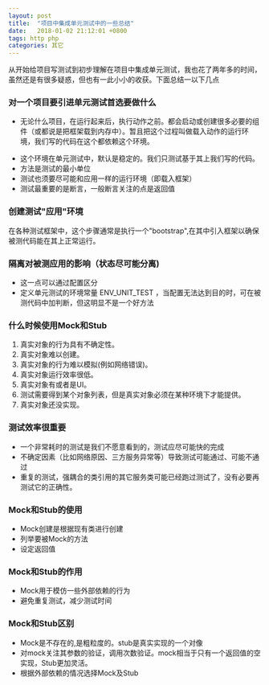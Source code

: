 ```yaml
---
layout: post
title:  "项目中集成单元测试中的一些总结"
date:   2018-01-02 21:12:01 +0800
tags: http php
categories: 其它
---
```


从开始给项目写测试到初步理解在项目中集成单元测试，我也花了两年多的时间，虽然还是有很多疑惑，但也有一此小小的收获。下面总结一以下几点

<!--break-->

### 对一个项目要引进单元测试首选要做什么

* 无论什么项目，在运行起来后，执行动作之前。都会启动或创建很多必要的组件（或都说是把框架载到内存中）。暂且把这个过程叫做载入动作的运行环境，我们写的代码在这个都依赖这个环境。
- 这个环境在单元测试中，默认是稳定的。我们只测试基于其上我们写的代码。
- 方法是测试的最小单位
- 测试也须要尽可能和应用一样的运行环境（即载入框架）
- 测试最重要的是断言，一般断言关注的点是返回值

### 创建测试"应用"环境

在各种测试框架中，这个步骤通常是执行一个"bootstrap",在其中引入框架以确保被测代码能在其上正常运行。

### 隔离对被测应用的影响（状态尽可能分离)

- 这一点可以通过配置区分
- 定义单元测试的环境常量 ENV_UNIT_TEST ，当配置无法达到目的时，可在被测代码中加判断，但这明显不是一个好方法


### 什么时候使用Mock和Stub

 1. 真实对象的行为具有不确定性。
 2. 真实对象难以创建。
 3. 真实对象的行为难以模拟(例如网络错误)。
 4. 真实对象运行效率很低。
 5. 真实对象有或者是UI。
 6. 测试需要得到某个对象列表，但是真实对象必须在某种环境下才能提供。
 7. 真实对象还没实现。

### 测试效率很重要

- 一个非常耗时的测试是我们不愿意看到的，测试应尽可能快的完成
- 不确定因素（比如网络原因、三方服务异常等）导致测试可能通过、可能不通过
- 重复的测试，强耦合的类引用的其它服务类可能已经跑过测试了，没有必要再测试它的正确性。

### Mock和Stub的使用

- Mock创建是根据现有类进行创建
- 列举要被Mock的方法
- 设定返回值

### Mock和Stub的作用

- Mock用于模仿一些外部依赖的行为
- 避免重复测试，减少测试时间

### Mock和Stub区别

- Mock是不存在的,是粗粒度的。stub是真实实现的一个对像
- 对mock关注其参数的验证，调用次数验证。mock相当于只有一个返回值的空实现，Stub更加灵活。
- 根据外部依赖的情况选择Mock及Stub

